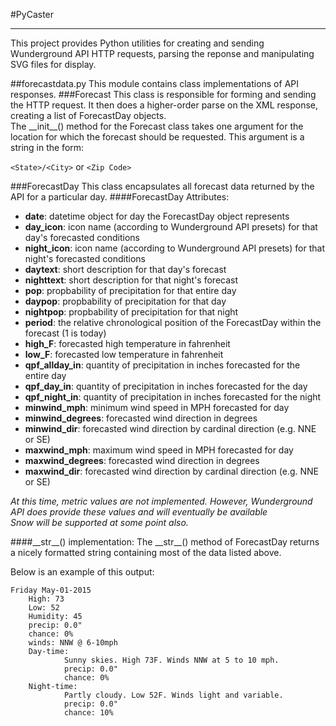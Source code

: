 #PyCaster
___
This project provides Python utilities for creating and sending Wunderground API HTTP requests, parsing the reponse and manipulating SVG files for display.

##forecastdata.py
This module contains class implementations of API responses.
###Forecast
This class is responsible for forming and sending the HTTP request.  It then does a higher-order parse on the XML response, creating a list of ForecastDay objects.  
The \_\_init\_\_() method for the Forecast class takes one argument for the location for which the forecast should be requested.  This argument is a string in the form:
    
`<State>/<City>` or `<Zip Code>`

###ForecastDay
This class encapsulates all forecast data returned by the API for a particular day.
####ForecastDay Attributes:
* __date__: datetime object for day the ForecastDay object represents
* __day_icon__: icon name (according to Wunderground API presets) for that day's forecasted conditions
* __night_icon__: icon name (according to Wunderground API presets) for that night's forecasted conditions
* __daytext__: short description for that day's forecast
* __nighttext__: short description for that night's forecast
* __pop__: propbability of precipitation for that entire day
* __daypop__: propbability of precipitation for that day
* __nightpop__: propbability of precipitation for that night
* __period__: the relative chronological position of the ForecastDay within the forecast (1 is today)
* __high_F__: forecasted high temperature in fahrenheit
* __low_F__: forecasted low temperature in fahrenheit
* __qpf\_allday\_in__: quantity of precipitation in inches forecasted for the entire day
* __qpf\_day\_in__: quantity of precipitation in inches forecasted for the day
* __qpf\_night\_in__: quantity of precipitation in inches forecasted for the night
* __minwind\_mph__: minimum wind speed in MPH forecasted for day
* __minwind\_degrees__: forecasted wind direction in degrees
* __minwind\_dir__: forecasted wind direction by cardinal direction (e.g. NNE or SE)
* __maxwind\_mph__: maximum wind speed in MPH forecasted for day
* __maxwind\_degrees__: forecasted wind direction in degrees
* __maxwind\_dir__: forecasted wind direction by cardinal direction (e.g. NNE or SE)

_At this time, metric values are not implemented.  However, Wunderground API does provide these values and will eventually be available_  
_Snow will be supported at some point also._  

####\_\_str\_\_() implementation:
The \_\_str\_\_() method of ForecastDay returns a nicely formatted string containing most of the data listed above.  

Below is an example of this output:  

    Friday May-01-2015
        High: 73
        Low: 52
        Humidity: 45
        precip: 0.0"
        chance: 0%
        winds: NNW @ 6-10mph
        Day-time:
                Sunny skies. High 73F. Winds NNW at 5 to 10 mph.
                precip: 0.0"
                chance: 0%
        Night-time:
                Partly cloudy. Low 52F. Winds light and variable.
                precip: 0.0"
                chance: 10%